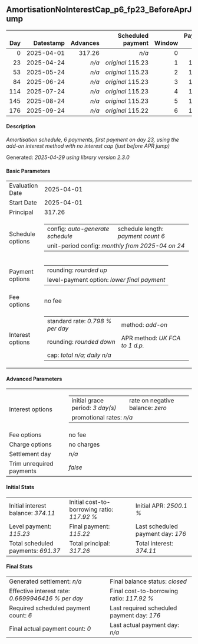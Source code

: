 <h2>AmortisationNoInterestCap_p6_fp23_BeforeAprJump</h2>
<table>
    <thead style="vertical-align: bottom;">
        <th class="ci00" style="text-align: right;">Day</th>
        <th class="ci01" style="text-align: right;">Datestamp</th>
        <th class="ci02" style="text-align: right;">Advances</th>
        <th class="ci03" style="text-align: right;">Scheduled payment</th>
        <th class="ci04" style="text-align: right;">Window</th>
        <th class="ci05" style="text-align: right;">Payment due</th>
        <th class="ci06" style="text-align: right;">Actual payments</th>
        <th class="ci07" style="text-align: right;">Net effect</th>
        <th class="ci08" style="text-align: right;">Payment status</th>
        <th class="ci09" style="text-align: right;">Balance status</th>
        <th class="ci10" style="text-align: right;">Simple interest</th>
        <th class="ci11" style="text-align: right;">New interest</th>
        <th class="ci12" style="text-align: right;">Principal portion</th>
        <th class="ci13" style="text-align: right;">Interest portion</th>
        <th class="ci14" style="text-align: right;">Principal balance</th>
        <th class="ci15" style="text-align: right;">Interest balance</th>
    </thead>
    <tr style="text-align: right;">
        <td class="ci00">0</td>
        <td class="ci01" style="white-space: nowrap;">2025-04-01</td>
        <td class="ci02">317.26</td>
        <td class="ci03" style="white-space: nowrap;"><i>n/a<i></td>
        <td class="ci04">0</td>
        <td class="ci05">0.00</td>
        <td class="ci06"><i>n/a</i></td>
        <td class="ci07">0.00</td>
        <td class="ci08"><i>information&nbsp;only</i></td>
        <td class="ci09">open</td>
        <td class="ci10">0.0000</td>
        <td class="ci11">0.0000</td>
        <td class="ci12">0.00</td>
        <td class="ci13">0.00</td>
        <td class="ci14">317.26</td>
        <td class="ci15">374.1100</td>
    </tr>
    <tr style="text-align: right;">
        <td class="ci00">23</td>
        <td class="ci01" style="white-space: nowrap;">2025-04-24</td>
        <td class="ci02"><i>n/a</i></td>
        <td class="ci03" style="white-space: nowrap;"><i>original</i> 115.23</td>
        <td class="ci04">1</td>
        <td class="ci05">115.23</td>
        <td class="ci06"><i>n/a</i></td>
        <td class="ci07">115.23</td>
        <td class="ci08"><i>not&nbsp;yet&nbsp;due</i></td>
        <td class="ci09">open</td>
        <td class="ci10">58.2299</td>
        <td class="ci11">0.0000</td>
        <td class="ci12">0.00</td>
        <td class="ci13">115.23</td>
        <td class="ci14">317.26</td>
        <td class="ci15">258.8800</td>
    </tr>
    <tr style="text-align: right;">
        <td class="ci00">53</td>
        <td class="ci01" style="white-space: nowrap;">2025-05-24</td>
        <td class="ci02"><i>n/a</i></td>
        <td class="ci03" style="white-space: nowrap;"><i>original</i> 115.23</td>
        <td class="ci04">2</td>
        <td class="ci05">115.23</td>
        <td class="ci06"><i>n/a</i></td>
        <td class="ci07">115.23</td>
        <td class="ci08"><i>not&nbsp;yet&nbsp;due</i></td>
        <td class="ci09">open</td>
        <td class="ci10">75.9520</td>
        <td class="ci11">0.0000</td>
        <td class="ci12">0.00</td>
        <td class="ci13">115.23</td>
        <td class="ci14">317.26</td>
        <td class="ci15">143.6500</td>
    </tr>
    <tr style="text-align: right;">
        <td class="ci00">84</td>
        <td class="ci01" style="white-space: nowrap;">2025-06-24</td>
        <td class="ci02"><i>n/a</i></td>
        <td class="ci03" style="white-space: nowrap;"><i>original</i> 115.23</td>
        <td class="ci04">3</td>
        <td class="ci05">115.23</td>
        <td class="ci06"><i>n/a</i></td>
        <td class="ci07">115.23</td>
        <td class="ci08"><i>not&nbsp;yet&nbsp;due</i></td>
        <td class="ci09">open</td>
        <td class="ci10">78.4838</td>
        <td class="ci11">0.0000</td>
        <td class="ci12">0.00</td>
        <td class="ci13">115.23</td>
        <td class="ci14">317.26</td>
        <td class="ci15">28.4200</td>
    </tr>
    <tr style="text-align: right;">
        <td class="ci00">114</td>
        <td class="ci01" style="white-space: nowrap;">2025-07-24</td>
        <td class="ci02"><i>n/a</i></td>
        <td class="ci03" style="white-space: nowrap;"><i>original</i> 115.23</td>
        <td class="ci04">4</td>
        <td class="ci05">115.23</td>
        <td class="ci06"><i>n/a</i></td>
        <td class="ci07">115.23</td>
        <td class="ci08"><i>not&nbsp;yet&nbsp;due</i></td>
        <td class="ci09">open</td>
        <td class="ci10">75.9520</td>
        <td class="ci11">0.0000</td>
        <td class="ci12">86.81</td>
        <td class="ci13">28.42</td>
        <td class="ci14">230.45</td>
        <td class="ci15">0.0000</td>
    </tr>
    <tr style="text-align: right;">
        <td class="ci00">145</td>
        <td class="ci01" style="white-space: nowrap;">2025-08-24</td>
        <td class="ci02"><i>n/a</i></td>
        <td class="ci03" style="white-space: nowrap;"><i>original</i> 115.23</td>
        <td class="ci04">5</td>
        <td class="ci05">115.23</td>
        <td class="ci06"><i>n/a</i></td>
        <td class="ci07">115.23</td>
        <td class="ci08"><i>not&nbsp;yet&nbsp;due</i></td>
        <td class="ci09">open</td>
        <td class="ci10">57.0087</td>
        <td class="ci11">0.0000</td>
        <td class="ci12">115.23</td>
        <td class="ci13">0.00</td>
        <td class="ci14">115.22</td>
        <td class="ci15">0.0000</td>
    </tr>
    <tr style="text-align: right;">
        <td class="ci00">176</td>
        <td class="ci01" style="white-space: nowrap;">2025-09-24</td>
        <td class="ci02"><i>n/a</i></td>
        <td class="ci03" style="white-space: nowrap;"><i>original</i> 115.22</td>
        <td class="ci04">6</td>
        <td class="ci05">115.22</td>
        <td class="ci06"><i>n/a</i></td>
        <td class="ci07">115.22</td>
        <td class="ci08"><i>not&nbsp;yet&nbsp;due</i></td>
        <td class="ci09">closed</td>
        <td class="ci10">28.5031</td>
        <td class="ci11">0.0000</td>
        <td class="ci12">115.22</td>
        <td class="ci13">0.00</td>
        <td class="ci14">0.00</td>
        <td class="ci15">0.0000</td>
    </tr>
</table>
<h4>Description</h4>
<p><i>Amortisation schedule, 6 payments, first payment on day 23, using the add-on interest method with no interest cap (just before APR jump)</i></p>
<p>Generated: <i>2025-04-29 using library version 2.3.0</i></p>
<h4>Basic Parameters</h4>
<table>
    <tr>
        <td>Evaluation Date</td>
        <td>2025-04-01</td>
    </tr>
    <tr>
        <td>Start Date</td>
        <td>2025-04-01</td>
    </tr>
    <tr>
        <td>Principal</td>
        <td>317.26</td>
    </tr>
    <tr>
        <td>Schedule options</td>
        <td>
            <table>
                <tr>
                    <td>config: <i>auto-generate schedule</i></td>
                    <td>schedule length: <i><i>payment count</i> 6</i></td>
                </tr>
                <tr>
                    <td colspan="2" style="white-space: nowrap;">unit-period config: <i>monthly from 2025-04 on 24</i></td>
                </tr>
            </table>
        </td>
    </tr>
    <tr>
        <td>Payment options</td>
        <td>
            <table>
                <tr>
                    <td>rounding: <i>rounded up</i></td>
                </tr>
                <tr>
                    <td>level-payment option: <i>lower&nbsp;final&nbsp;payment</i></td>
                </tr>
            </table>
        </td>
    </tr>
    <tr>
        <td>Fee options</td>
        <td>no fee
        </td>
    </tr>
    <tr>
        <td>Interest options</td>
        <td>
            <table>
                <tr>
                    <td>standard rate: <i>0.798 % per day</i></td>
                    <td>method: <i>add-on</i></td>
                </tr>
                <tr>
                    <td>rounding: <i>rounded down</i></td>
                    <td>APR method: <i>UK FCA to 1 d.p.</i></td>
                </tr>
                <tr>
                    <td colspan="2">cap: <i>total <i>n/a</i>; daily <i>n/a</i></td>
                </tr>
            </table>
        </td>
    </tr>
</table>
<h4>Advanced Parameters</h4>
<table>
    <tr>
        <td>Interest options</td>
        <td>
            <table>
                <tr>
                    <td>initial grace period: <i>3 day(s)</i></td>
                    <td>rate on negative balance: <i>zero</i></td>
                </tr>
                <tr>
                    <td colspan="2">promotional rates: <i><i>n/a</i></i></td>
                </tr>
            </table>
        </td>
    </tr>
    <tr>
        <td>Fee options</td>
        <td>no fee
        </td>
    </tr>
    <tr>
        <td>Charge options</td>
        <td>no charges
        </td>
    </tr>
    <tr>
        <td>Settlement day</td><td><i><i>n/a</i></i></td>
    </tr>
    <tr>
        <td>Trim unrequired payments</td><td><i>false</i></td>
    </tr>
</table>
<h4>Initial Stats</h4>
<table>
    <tr>
        <td>Initial interest balance: <i>374.11</i></td>
        <td>Initial cost-to-borrowing ratio: <i>117.92 %</i></td>
        <td>Initial APR: <i>2500.1 %</i></td>
    </tr>
    <tr>
        <td>Level payment: <i>115.23</i></td>
        <td>Final payment: <i>115.22</i></td>
        <td>Last scheduled payment day: <i>176</i></td>
    </tr>
    <tr>
        <td>Total scheduled payments: <i>691.37</i></td>
        <td>Total principal: <i>317.26</i></td>
        <td>Total interest: <i>374.11</i></td>
    </tr>
</table>
<h4>Final Stats</h4>
<table>
    <tr>
        <td>Generated settlement: <i><i>n/a</i></i></td>
        <td>Final balance status: <i>closed</i></td>
    </tr>
    <tr>
        <td>Effective interest rate: <i>0.6699946416 % per day</i></td>
        <td>Final cost-to-borrowing ratio: <i>117.92 %</i></td>
    </tr>
    <tr>
        <td>Required scheduled payment count: <i>6</i></td>
        <td>Last required scheduled payment day: <i>176</i></td>
    </tr>
    <tr>
        <td>Final actual payment count: <i>0</i></td>
        <td>Last actual payment day: <i>n/a</i></td>
    </tr>
</table>
